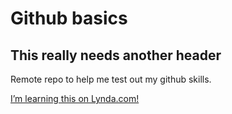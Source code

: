 # Github basics

## This really needs another header

Remote repo to help me test out my github skills.

[I’m learning this on Lynda.com!](https://www.lynda.com/GitHub-tutorials/)
